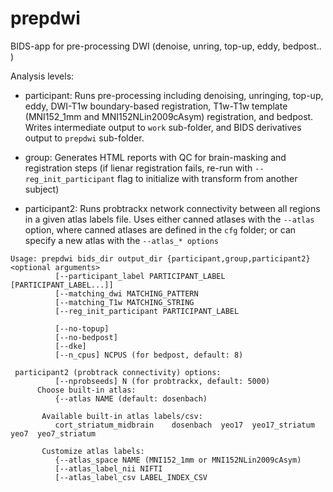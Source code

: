 # prepdwi
BIDS-app for pre-processing DWI (denoise, unring, top-up, eddy, bedpost.. )

Analysis levels:
* participant: Runs pre-processing including denoising, unringing, top-up, eddy, DWI-T1w boundary-based registration, T1w-T1w template (MNI152_1mm and MNI152NLin2009cAsym) registration, and bedpost. Writes intermediate output to `work` sub-folder, and BIDS derivatives output to `prepdwi` sub-folder. 

* group: Generates HTML reports with QC for brain-masking and registration steps (if lienar registration fails, re-run with `--reg_init_participant` flag to initialize with transform from another subject)

* participant2: Runs probtrackx network connectivity between all regions in a given atlas labels file. Uses either canned atlases with the `--atlas` option, where canned atlases are defined in the `cfg` folder;  or can specify a new atlas with the `--atlas_* options`

```
Usage: prepdwi bids_dir output_dir {participant,group,participant2} <optional arguments>
          [--participant_label PARTICIPANT_LABEL [PARTICIPANT_LABEL...]]
          [--matching_dwi MATCHING_PATTERN
          [--matching_T1w MATCHING_STRING
          [--reg_init_participant PARTICIPANT_LABEL

          [--no-topup]
          [--no-bedpost]
          [--dke]
          [--n_cpus] NCPUS (for bedpost, default: 8)

 participant2 (probtrack connectivity) options:
          [--nprobseeds] N (for probtrackx, default: 5000)
      Choose built-in atlas:
          {--atlas NAME (default: dosenbach)

       Available built-in atlas labels/csv:
          cort_striatum_midbrain	dosenbach  yeo17  yeo17_striatum  yeo7	yeo7_striatum

       Customize atlas labels:
          {--atlas_space NAME (MNI152_1mm or MNI152NLin2009cAsym)
          [--atlas_label_nii NIFTI
          [--atlas_label_csv LABEL_INDEX_CSV
```

